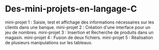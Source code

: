 # Des-mini-projets-en-langage-C
mini-projet 1 : Saisie, test et affichage des informations nécessaires sur les clients dans une banque.
mini-projet 2 : Création d'une interface pour un jeu de nombres.
mini-projet 3 : Insertion et Recherche de produits dans un magasin.
mini-projet 4 : Fusion de deux fichiers. 
mini-projet 5 : Réalisation de plusieurs manipulations sur les tableaux.
